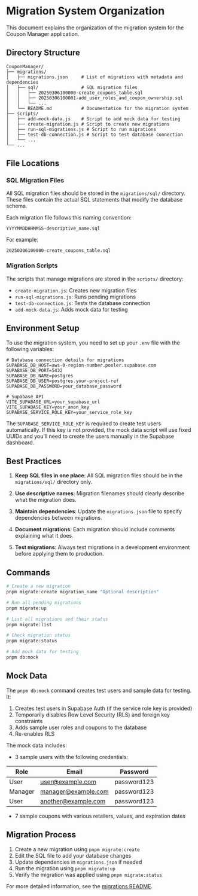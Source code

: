 # Migration System Organization

This document explains the organization of the migration system for the Coupon Manager application.

## Directory Structure

```
CouponManager/
├── migrations/
│   ├── migrations.json     # List of migrations with metadata and dependencies
│   ├── sql/                # SQL migration files
│   │   ├── 20250306100000-create_coupons_table.sql
│   │   ├── 20250306100001-add_user_roles_and_coupon_ownership.sql
│   │   └── ...
│   └── README.md           # Documentation for the migration system
├── scripts/
│   ├── add-mock-data.js    # Script to add mock data for testing
│   ├── create-migration.js # Script to create new migrations
│   ├── run-sql-migrations.js # Script to run migrations
│   ├── test-db-connection.js # Script to test database connection
│   └── ...
└── ...
```

## File Locations

### SQL Migration Files

All SQL migration files should be stored in the `migrations/sql/` directory. These files contain the actual SQL statements that modify the database schema.

Each migration file follows this naming convention:
```
YYYYMMDDHHMMSS-descriptive_name.sql
```

For example:
```
20250306100000-create_coupons_table.sql
```

### Migration Scripts

The scripts that manage migrations are stored in the `scripts/` directory:

- `create-migration.js`: Creates new migration files
- `run-sql-migrations.js`: Runs pending migrations
- `test-db-connection.js`: Tests the database connection
- `add-mock-data.js`: Adds mock data for testing

## Environment Setup

To use the migration system, you need to set up your `.env` file with the following variables:

```
# Database connection details for migrations
SUPABASE_DB_HOST=aws-0-region-number.pooler.supabase.com
SUPABASE_DB_PORT=5432
SUPABASE_DB_NAME=postgres
SUPABASE_DB_USER=postgres.your-project-ref
SUPABASE_DB_PASSWORD=your_database_password

# Supabase API
VITE_SUPABASE_URL=your_supabase_url
VITE_SUPABASE_KEY=your_anon_key
SUPABASE_SERVICE_ROLE_KEY=your_service_role_key
```

The `SUPABASE_SERVICE_ROLE_KEY` is required to create test users automatically. If this key is not provided, the mock data script will use fixed UUIDs and you'll need to create the users manually in the Supabase dashboard.

## Best Practices

1. **Keep SQL files in one place**: All SQL migration files should be in the `migrations/sql/` directory only.

2. **Use descriptive names**: Migration filenames should clearly describe what the migration does.

3. **Maintain dependencies**: Update the `migrations.json` file to specify dependencies between migrations.

4. **Document migrations**: Each migration should include comments explaining what it does.

5. **Test migrations**: Always test migrations in a development environment before applying them to production.

## Commands

```bash
# Create a new migration
pnpm migrate:create migration_name "Optional description"

# Run all pending migrations
pnpm migrate:up

# List all migrations and their status
pnpm migrate:list

# Check migration status
pnpm migrate:status

# Add mock data for testing
pnpm db:mock
```

## Mock Data

The `pnpm db:mock` command creates test users and sample data for testing. It:

1. Creates test users in Supabase Auth (if the service role key is provided)
2. Temporarily disables Row Level Security (RLS) and foreign key constraints
3. Adds sample user roles and coupons to the database
4. Re-enables RLS

The mock data includes:

- 3 sample users with the following credentials:

| Role    | Email               | Password    |
|---------|---------------------|-------------|
| User    | user@example.com    | password123 |
| Manager | manager@example.com | password123 |
| User    | another@example.com | password123 |

- 7 sample coupons with various retailers, values, and expiration dates

## Migration Process

1. Create a new migration using `pnpm migrate:create`
2. Edit the SQL file to add your database changes
3. Update dependencies in `migrations.json` if needed
4. Run the migration using `pnpm migrate:up`
5. Verify the migration was applied using `pnpm migrate:status`

For more detailed information, see the [migrations README](../migrations/README.md). 